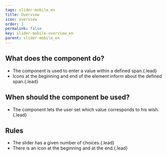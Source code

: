 ```yaml
---
tags: slider-mobile_en
title: Overview
icon: overview
order: 1
permalink: false  
key: slider-mobile-overview_en
parent: slider-mobile_en
---
```


## What does the component do?
*   The component is used to enter a value within a defined span.{.lead}
*   Icons at the beginning and end of the element inform about the defined span.{.lead}

## When should the component be used?
*   The component lets the user set which value corresponds to his wish.{.lead}

## Rules
*   The slider has a given number of choices.{.lead}
*   There is an icon at the beginning and at the end.{.lead}